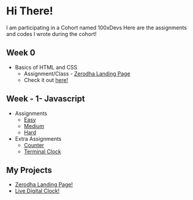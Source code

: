 # Hi There!
I am participating in a Cohort named 100xDevs
Here are the assignments and codes I wrote during the cohort!
## Week 0
- Basics of HTML and CSS
  - Assignment/Class - [Zerodha Landing Page]([https://github.com/SamyakMahajan/Zerodha_Landing_Page])
  - Check it out [here!](https://SamyakMahajan.github.io/Zerodha_Landing_Page/index.html)

## Week - 1- Javascript
- Assignments
  - [Easy](https://github.com/SamyakMahajan/assignments/tree/master/01-js/easy)
  - [Medium](https://github.com/SamyakMahajan/assignments/01-js/medium)
  - [Hard](https://github.com/SamyakMahajan/assignments/01-js/hard)
- Extra Assignments
    - [Counter](https://github.com/dexter-ifti/100Xdevs/blob/main/Week-1/class-assignments/counter.js)
    - [Terminal Clock](https://github.com/SamyakMahajan/assignments/blob/master/01-js/terminal_clock.js)
     
## My Projects
- [Zerodha Landing Page!](https://SamyakMahajan.github.io/Zerodha_Landing_Page/index.html)
- [Live Digital Clock!](https://samyakmahajan.github.io/Digital_Clock_Website/index.html)
